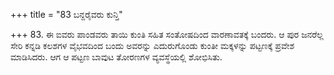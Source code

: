 +++
title = "83 ಬನ್ದರೈವರು ಕುನ್ತಿ"

+++
83. ಈ ಐವರು ಪಾಂಡವರು ತಾಯಿ ಕುಂತಿ ಸಹಿತ ಸಂತೋಷದಿಂದ ವಾರಣಾವತಕ್ಕೆ ಬಂದರು. ಆ ಪುರ ಜನರೆಲ್ಲ ಸೇರಿ ಕನ್ನಡಿ ಕಲಶಗಳ ವೈಭವದಿಂದ ಬಂದು ಅವರನ್ನು ಎದುರುಗೊಂಡು ಕುಂತೀ ಮಕ್ಕಳನ್ನು ಪಟ್ಟಣಕ್ಕೆ ಪ್ರವೇಶ ಮಾಡಿಸಿದರು. ಆಗ ಆ ಪಟ್ಟಣ ಬಾವುಟ ತೋರಣಗಳ ವ್ಯವಸ್ಥೆಯಲ್ಲಿ ಶೋಭಿಸಿತು.